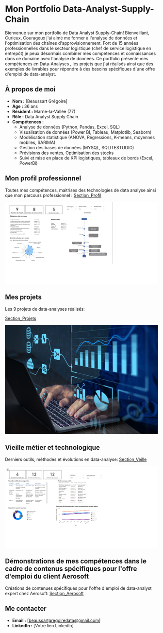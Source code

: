 # Mon Portfolio Data-Analyst-Supply-Chain

Bienvenue sur mon portfolio de Data Analyst Supply-Chain!
Bienveillant, Curieux, Courageux j'ai aimé me former à  l'analyse de données et l'optimisation des chaînes d'approvisionnement. Fort de 15 années professionnelles dans le secteur logistique (chef de service logistique en entrepôt) je peux désormais combiner mes compétences et connaissances dans ce domaine avec l'analyse de données. Ce portfolio présente mes compétences en Data-Analyses , les projets que j'ai réalisés ainsi que des exemples de livrables pour répondre à des besoins spécifiques d'une offre d'emploi de data-analyst.


## À propos de moi
- **Nom :** [Beaussart Grégoire]
- **Age :** 36 ans
- **Résident :** Marne-la-Vallée (77)
- **Rôle :** Data Analyst Supply Chain
- **Compétences :**
  - Analyse de données (Python, Pandas, Excel, SQL)
  - Visualisation de données (Power BI, Tableau, Matplotlib, Seaborn)
  - Modélisation statistique (ANOVA, Régressions, K-means, moyennes mobiles, SARIMA)
  - Gestion des bases de données (MYSQL, SQLITESTUDIO)
  - Prévisions des ventes, Optimisation des stocks
  - Suivi et mise en place de KPI logistiques, tableaux de bords (Excel, PowerBi)

## Mon profil professionnel

Toutes mes compétences, maitrises des technologies de data analyse ainsi que mon parcours professionnel :
[Section_Profil](profil_professionnel.md)

![MonImage](imageprofil.png)

## Mes projets

Les 9 projets de data-analyses réalisés:

[Section_Projets](projet.md)

![MonImage](imageprojet.png)

## Vieille métier et technologique

Derniers outils, méthodes et évolutions en data-analyse: 
[Section_Veille](veille_metier_technologique.md)

![MonImage](imageveille.png)

## Démonstrations de mes compétences dans le cadre de contenus spécifiques pour l'offre d'emploi du client Aerosoft

Créations de contenues spécifiques pour l'offre d'emploi de data-analyst expert chez Aerosoft:
[Section_Aerosoft](demonstration_competences_candidature_offre_d_emploi_aerosoft.md)

## Me contacter
- **Email :** [beaussartgregoiredata@gmail.com]
- **LinkedIn :** [Votre lien LinkedIn]
